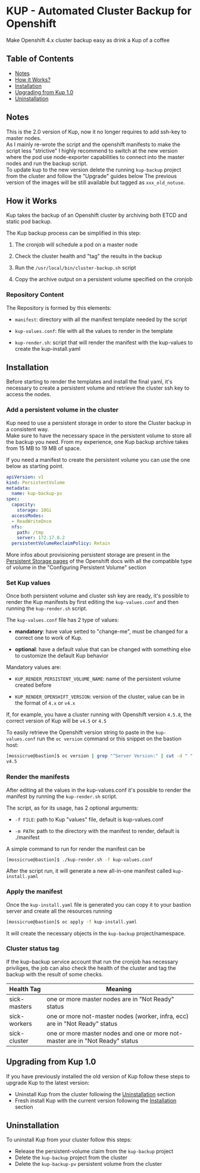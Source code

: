 # KUP - Automated Cluster Backup for Openshift
Make Openshift 4.x cluster backup easy as drink a Kup of a coffee

## Table of Contents

- [Notes](#notes)
- [How it Works?](#how-it-works)
- [Installation](#installation)
- [Upgrading from Kup 1.0](#upgrading-from-Kup-10)
- [Uninstallation](#uninstallation)

## Notes
This is the 2.0 version of Kup, now it no longer requires to add ssh-key to master nodes.  
As I mainly re-wrote the script and the openshift manifests to make the script less "strictive" I highly recommend to switch at the new version where the pod use node-exporter capabilities to connect into the master nodes and run the backup script.  
To update kup to the new version delete the running `kup-backup` project from the cluster and follow the "Upgrade" guides below
The previous version of the images will be still available but tagged as `xxx_old_notuse`.  

## How it Works
Kup takes the backup of an Openshift cluster by archiving both ETCD and static pod backup.

The Kup backup process can be simplified in this step:

1. The cronjob will schedule a pod on a master node

2. Check the cluster health and "tag" the results in the backup

3. Run the `/usr/local/bin/cluster-backup.sh` script

4. Copy the archive output on a persistent volume specified on the cronjob

### Repository Content
The Repository is formed by this elements:

- `manifest`: directory with all the manifest template needed by the script

- `kup-values.conf`: file with all the values to render in the template

- `kup-render.sh`: script that will render the manifest with the kup-values to create the kup-install.yaml

## Installation

Before starting to render the templates and install the final yaml, it's necessary to create a persistent volume and retrieve the cluster ssh key to access the nodes.

### Add a persistent volume in the cluster
Kup need to use a persistent storage in order to store the Cluster backup in a consistent way.  
Make sure to have the necessary space in the persistent volume to store all the backup you need. From my experience, one Kup backup archive takes from 15 MB to 19 MB of space.

If you need a manifest to create the persistent volume you can use the one below as starting point.

```yaml
apiVersion: v1
kind: PersistentVolume
metadata:
  name: kup-backup-pv
spec:
  capacity:
    storage: 10Gi
  accessModes:
  - ReadWriteOnce
  nfs:
    path: /tmp
    server: 172.17.0.2
  persistentVolumeReclaimPolicy: Retain
```

More infos about provisioning persistent storage are present in the [Persistent Storage pages](https://docs.openshift.com/container-platform/4.5/storage/understanding-persistent-storage.html) of the Openshift docs with all the compatible type of volume in the "Configuring Persistent Volume" section

### Set Kup values
Once both persistent volume and cluster ssh key are ready, it's possible to render the Kup manifests by first editing the `kup-values.conf` and then running the `kup-render.sh` script.

The `kup-values.conf` file has 2 type of values:

- **mandatory**: have value setted to "change-me", must be changed for a correct one to work of Kup.

- **optional**: have a default value that can be changed with something else to customize the default Kup behavior


Mandatory values are:

- `KUP_RENDER_PERSISTENT_VOLUME_NAME`: name of the persistent volume created before

- `KUP_RENDER_OPENSHIFT_VERSION`: version of the cluster, value can be in the format of `4.x` or `v4.x`

If, for example, you have a cluster running with Openshift version `4.5.8`, the correct version of Kup will be `v4.5` or `4.5`

To easily retrieve the Openshift version string to paste in the `kup-values.conf` run the `oc version` command or this snippet on the bastion host:
```bash
[mossicrue@bastion]$ oc version | grep "^Server Version:" | cut -d " " -f 3 | awk -F "." '{print "v"$1"."$2}'
v4.5
```

### Render the manifests
After editing all the values in the kup-values.conf it's possible to render the manifest by running the `kup-render.sh` script.

The script, as for its usage, has 2 optional arguments:

- `-f FILE`: path to Kup "values" file, default is kup-values.conf

- `-m PATH`: path to the directory with the manifest to render, default is ./manifest

A simple command to run for render the manifest can be

```bash
[mossicrue@bastion]$ ./kup-render.sh -f kup-values.conf
```

After the script run, it will generate a new all-in-one manifest called `kup-install.yaml`


### Apply the manifest
Once the `kup-install.yaml` file is generated you can copy it to your bastion server and create all the resources running

```bash
[mossicrue@bastion]$ oc apply -f kup-install.yaml
```

It will create the necessary objects in the `kup-backup` project/namespace.


### Cluster status tag
If the kup-backup service account that run the cronjob has necessary priviliges, the job can also check the health of the cluster and tag the backup with the result of some checks.  


| Health Tag   | Meaning                                                                       |
|--------------|-------------------------------------------------------------------------------|
| sick-masters | one or more master nodes are in "Not Ready" status                            |
| sick-workers | one or more not-master nodes (worker, infra, ecc) are in "Not Ready" status   |
| sick-cluster | one or more master nodes and one or more not-master are in "Not Ready" status |

## Upgrading from Kup 1.0

If you have previously installed the old version of Kup follow these steps to upgrade Kup to the latest version:
- Uninstall Kup from the cluster following the [Uninstallation](#uninstallation) section
- Fresh install Kup with the current version following the [Installation](#installation) section

## Uninstallation

To uninstall Kup from your cluster follow this steps:
- Release the persistent-volume claim from the `kup-backup` project
- Delete the `kup-backup` project from the cluster
- Delete the `kup-backup-pv` persistent volume from the cluster